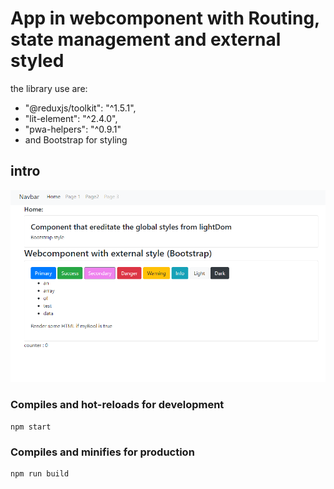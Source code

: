 # App in webcomponent with Routing, state management and external styled
the library use are:
*   "@reduxjs/toolkit": "^1.5.1",
*   "lit-element": "^2.4.0",
*   "pwa-helpers": "^0.9.1"
*    and Bootstrap for styling
## intro
![screen](https://github.com/ianes1978/webcomponent-app-starter/blob/master/images/screenshot2.PNG)



### Compiles and hot-reloads for development
```
npm start
```

### Compiles and minifies for production
```
npm run build
```

